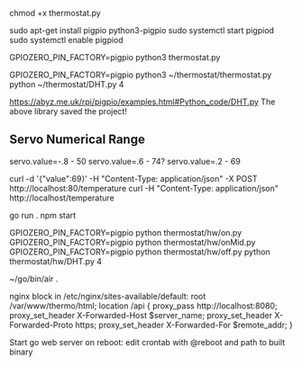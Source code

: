 chmod +x thermostat.py

sudo apt-get install pigpio python3-pigpio
sudo systemctl start pigpiod
sudo systemctl enable pigpiod

GPIOZERO_PIN_FACTORY=pigpio python3 thermostat.py

GPIOZERO_PIN_FACTORY=pigpio python3 ~/thermostat/thermostat.py
python ~/thermostat/DHT.py 4

https://abyz.me.uk/rpi/pigpio/examples.html#Python_code/DHT.py
The above library saved the project!


Servo Numerical Range
---
servo.value=-.8 - 50
servo.value=.6 - 74?
servo.value=.2 - 69

curl -d '{"value":69}' -H "Content-Type: application/json" -X POST http://localhost:80/temperature
curl -H "Content-Type: application/json" http://localhost/temperature

go run .
npm start

GPIOZERO_PIN_FACTORY=pigpio python thermostat/hw/on.py
GPIOZERO_PIN_FACTORY=pigpio python thermostat/hw/onMid.py
GPIOZERO_PIN_FACTORY=pigpio python thermostat/hw/off.py
python thermostat/hw/DHT.py 4

~/go/bin/air .

nginx block in /etc/nginx/sites-available/default:
	root /var/www/thermo/html;
	location /api {
		proxy_pass http://localhost:8080;
		proxy_set_header X-Forwarded-Host $server_name;
    proxy_set_header X-Forwarded-Proto https;
    proxy_set_header X-Forwarded-For $remote_addr;
	}

Start go web server on reboot:
edit crontab with @reboot and path to built binary


